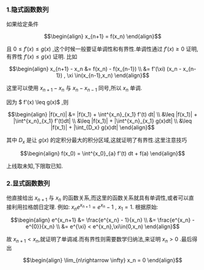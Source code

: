 ### 1.隐式函数数列
如果给定条件

$$\begin{align}
    x_{n+1} = f(x_n)
\end{align}$$

且 $0 \leq f'(x) \leq g(x)$ ,这个时候一般要证单调性和有界性.单调性通过 $f'(x) \geq 0$ 证明,有界性 $f'(x) \leq g(x)$ 证明.
比如

$$\begin{align}
    x_{n+1} - x_n &= f(x_n) - f(x_{n-1}) \\
    &= f'(\xi) (x_n - x_{n-1}) , \xi \in(x_{n-1},x_n)
\end{align}$$

这里可以使用 $x_{n+1} - x_n$ 与 $x_n - x_{n-1}$ 同号,所以 $x_n$ 单调.

因为 $ f'(x) \leq g(x)$ ,则 

$$\begin{align}
    |f(x_n)| &= |f(x_1) + \int^{x_n}_{x_1} f'(t) dt| \\
    &\leq |f(x_1)| + |\int^{x_n}_{x_1} f'(t)dt| \\
    &\leq |f(x_1)| + |\int^{x_n}_{x_1} g(x)dt| \\
    &\leq |f(x_1)| + |\int_{D_x} g(x)dt|
\end{align}$$

其中 $D_{x}$ 是让 $g(x)$ 的定积分最大的积分区域,这就证明了有界性.这里注意技巧

$$\begin{align}
    f(x_0) = \int^{x_0}_{a} f'(t) dt + f(a)
\end{align}$$

上线取未知,下限取已知.


### 2.显式函数数列
他直接给出 $x_{n+1}$ 与 $x_n$ 的函数关系,而这里的函数关系就具有单调性,或者可以直接利用拉格朗日定理.
例如: $x_ne^{x_{n+1}} = e^{x_n} - 1$ , $x_1  = 1$.
根据原始:

$$\begin{align}
    e^{x_n+1} &=  \frac{e^{x_n} - 1}{x_n} \\
    &= \frac{e^{x_n} - e^{0}}{x_n} \\
    &= e^{\xi} < e^{x_n},\xi\in(0,x_n)
\end{align}$$

故 $x_{n+1}<x_n$,就证明了单调减.而有界性则需要数学归纳法,来证明 $x_n>0$ .最后得出

$$\begin{align}
    \lim_{n\rightarrow \infty} x_n = 0
\end{align}$$
